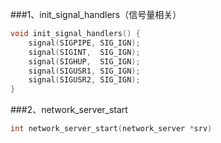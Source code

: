 ###1、init\_signal_handlers（信号量相关）

```c
void init_signal_handlers() {
    signal(SIGPIPE, SIG_IGN);
    signal(SIGINT,  SIG_IGN);
    signal(SIGHUP,  SIG_IGN);
    signal(SIGUSR1, SIG_IGN);
    signal(SIGUSR2, SIG_IGN);
}
```

###2、network\_server\_start

```c
int network_server_start(network_server *srv)

```
